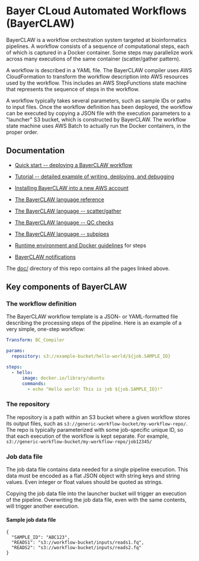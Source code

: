 # Bayer CLoud Automated Workflows (BayerCLAW)

BayerCLAW is a workflow orchestration system targeted at bioinformatics pipelines.
A workflow consists of a sequence of computational steps, each of which is captured in a Docker container.
Some steps may parallelize work across many executions of the same container (scatter/gather pattern).

A workflow is described in a YAML file.
The BayerCLAW compiler uses AWS CloudFormation to transform the workflow description into AWS resources used by the workflow.
This includes an AWS StepFunctions state machine that represents the sequence of steps in the workflow.

A workflow typically takes several parameters, such as sample IDs or paths to input files.
Once the workflow definition has been deployed, the workflow can be executed by copying a JSON file with the
execution parameters to a "launcher" S3 bucket, which is constructed by BayerCLAW.
The workflow state machine uses AWS Batch to actually run the Docker containers, in the proper order.

## Documentation

- [Quick start -- deploying a BayerCLAW workflow](doc/quick-start.md)
- [Tutorial -- detailed example of writing, deploying, and debugging](doc/tutorial.md)

- [Installing BayerCLAW into a new AWS account](doc/installation.md)
- [The BayerCLAW language reference](doc/language.md)
- [The BayerCLAW language -- scatter/gather](doc/scatter.md)
- [The BayerCLAW language -- QC checks](doc/qc.md)
- [The BayerCLAW language -- subpipes](doc/subpipes.md)
- [Runtime environment and Docker guidelines](doc/runtime_env.md) for steps
- [BayerCLAW notifications](doc/notifications.md)

The [doc/](doc/) directory of this repo contains all the pages linked above.

## Key components of BayerCLAW

### The workflow definition

The BayerCLAW workflow template is a JSON- or YAML-formatted file describing the processing steps of the pipeline.
Here is an example of a very simple, one-step workflow:

```YAML
Transform: BC_Compiler

params:
  repository: s3://example-bucket/hello-world/${job.SAMPLE_ID}

steps:
  - hello:
      image: docker.io/library/ubuntu
      commands:
        - echo "Hello world! This is job ${job.SAMPLE_ID}!"
```

### The repository

The repository is a path within an S3 bucket where a given workflow stores its output files, such as `s3://generic-workflow-bucket/my-workflow-repo/`.
The repo is typically parameterized with some job-specific unique ID, so that each execution of the workflow is kept separate.
For example, `s3://generic-workflow-bucket/my-workflow-repo/job12345/`

### Job data file
The job data file contains data needed for a single pipeline execution.
This data must be encoded as a flat JSON object with string keys and string values.
Even integer or float values should be quoted as strings.

Copying the job data file into the launcher bucket will trigger an execution of the pipeline.
Overwriting the job data file, even with the same contents, will trigger another execution.

#### Sample job data file
```json5
{
  "SAMPLE_ID": "ABC123",
  "READS1": "s3://workflow-bucket/inputs/reads1.fq",
  "READS2": "s3://workflow-bucket/inputs/reads2.fq"
}
```
